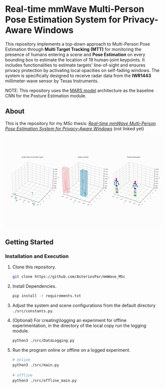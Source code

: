 # Real-time mmWave Multi-Person Pose Estimation System for Privacy-Aware Windows

This repository implements a top-down approach to Multi-Person Pose Estimation through **Multi Target Tracking (MTT)** for monitoring the presence of humans entering a scene and **Pose Estimation** on every bounding box to estimate the location of 19 human-joint keypoints. It includes functionalities to estimate targets' line-of-sight and ensures privacy protection by activating local opacities on self-fading windows. The system is specifically designed to receive radar data from the **IWR1443** millimeter-wave sensor by Texas Instruments. 

NOTE: This repository uses the [MARS model](https://github.com/SizheAn/MARS) architecture as the baseline CNN for the Posture Estimation module.

## About

This is the repository for my MSc thesis: 
[*Real-time mmWave Multi-Person Pose Estimation System for Privacy-Aware Windows*]() (not linked yet)

<p align="center">
  <img src="demo.gif" alt="animated" />
</p>

## Getting Started

### Installation and Execution


1. Clone this repository.
   ```sh
   git clone https://github.com/AsteriosPar/mmWave_MSc
   ```

2. Install Dependencies.
   ```sh
   pip install -r requirements.txt
   ```
3. Adjust the system and scene configurations from the default directory `./src/constants.py`.

4. (Optional) For creating\logging an experiment for offline experimentation, in the directory of the local copy run the logging module.
    ```sh
    python3 ./src/DataLogging.py
    ```

5. Run the program online or offline on a logged experiment.
    ```sh
    # online
    python3 ./src/main.py

    # offline
    python3 ./src/offline_main.py
    ```

